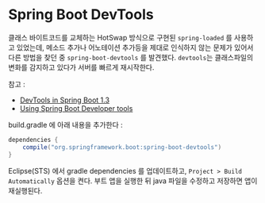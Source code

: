 # Spring Boot DevTools

클래스 바이트코드를 교체하는 HotSwap 방식으로 구현된 `spring-loaded` 를 사용하고 있었는데, 메소드 추가나 어노테이션 추가등을 제대로 인식하지 않는 문제가 있어서 다른 방법을 찾던 중 `spring-boot-devtools` 를 발견했다. `devtools`는 클래스파일의 변화를 감지하고 있다가 서버를 빠르게 재시작한다.

참고 :

* [DevTools in Spring Boot 1.3](https://spring.io/blog/2015/06/17/devtools-in-spring-boot-1-3)
* [Using Spring Boot Developer tools](http://docs.spring.io/spring-boot/docs/current-SNAPSHOT/reference/html/using-boot-devtools.html)

build.gradle 에 아래 내용을 추가한다 :

```gradle
dependencies {
    compile("org.springframework.boot:spring-boot-devtools")
}
```

Eclipse(STS) 에서 gradle dependencies 를 업데이트하고, `Project > Build Automatically` 옵션을 켠다. 부트 앱을 실행한 뒤 java 파일을 수정하고 저장하면 앱이 재실행된다.